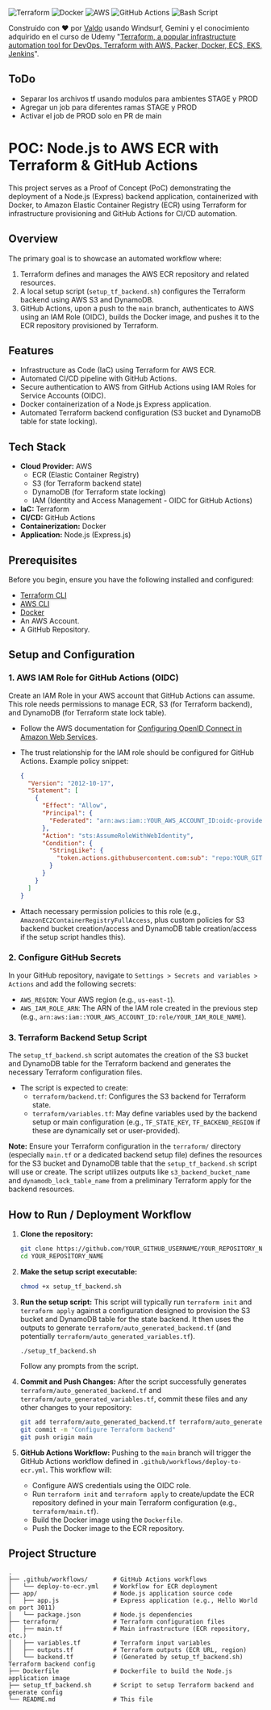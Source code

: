 ![Terraform](https://img.shields.io/badge/terraform-%235835CC.svg?style=for-the-badge&logo=terraform&logoColor=white)
![Docker](https://img.shields.io/badge/docker-%230db7ed.svg?style=for-the-badge&logo=docker&logoColor=white)
![AWS](https://img.shields.io/badge/AWS-%23FF9900.svg?style=for-the-badge&logo=amazon-aws&logoColor=white)
![GitHub Actions](https://img.shields.io/badge/github%20actions-%232671E5.svg?style=for-the-badge&logo=githubactions&logoColor=white)
![Bash Script](https://img.shields.io/badge/bash_script-%23121011.svg?style=for-the-badge&logo=gnu-bash&logoColor=white)

Construido con ❤️ por [Valdo](https://github.com/iam-oov) usando Windsurf, Gemini y el conocimiento adquirido en el curso de Udemy "[Terraform, a popular infrastructure automation tool for DevOps. Terraform with AWS, Packer, Docker, ECS, EKS, Jenkins](https://www.udemy.com/course/learn-devops-infrastructure-automation-with-terraform/)".

## ToDo

- Separar los archivos tf usando modulos para ambientes STAGE y PROD
- Agregar un job para diferentes ramas STAGE y PROD
- Activar el job de PROD solo en PR de main

# POC: Node.js to AWS ECR with Terraform & GitHub Actions

This project serves as a Proof of Concept (PoC) demonstrating the deployment of a Node.js (Express) backend application, containerized with Docker, to Amazon Elastic Container Registry (ECR) using Terraform for infrastructure provisioning and GitHub Actions for CI/CD automation.

## Overview

The primary goal is to showcase an automated workflow where:

1.  Terraform defines and manages the AWS ECR repository and related resources.
2.  A local setup script (`setup_tf_backend.sh`) configures the Terraform backend using AWS S3 and DynamoDB.
3.  GitHub Actions, upon a push to the `main` branch, authenticates to AWS using an IAM Role (OIDC), builds the Docker image, and pushes it to the ECR repository provisioned by Terraform.

## Features

- Infrastructure as Code (IaC) using Terraform for AWS ECR.
- Automated CI/CD pipeline with GitHub Actions.
- Secure authentication to AWS from GitHub Actions using IAM Roles for Service Accounts (OIDC).
- Docker containerization of a Node.js Express application.
- Automated Terraform backend configuration (S3 bucket and DynamoDB table for state locking).

## Tech Stack

- **Cloud Provider:** AWS
  - ECR (Elastic Container Registry)
  - S3 (for Terraform backend state)
  - DynamoDB (for Terraform state locking)
  - IAM (Identity and Access Management - OIDC for GitHub Actions)
- **IaC:** Terraform
- **CI/CD:** GitHub Actions
- **Containerization:** Docker
- **Application:** Node.js (Express.js)

## Prerequisites

Before you begin, ensure you have the following installed and configured:

- [Terraform CLI](https://learn.hashicorp.com/tutorials/terraform/install-cli)
- [AWS CLI](https://aws.amazon.com/cli/)
- [Docker](https://docs.docker.com/get-docker/)
- An AWS Account.
- A GitHub Repository.

## Setup and Configuration

### 1. AWS IAM Role for GitHub Actions (OIDC)

Create an IAM Role in your AWS account that GitHub Actions can assume. This role needs permissions to manage ECR, S3 (for Terraform backend), and DynamoDB (for Terraform state lock table).

- Follow the AWS documentation for [Configuring OpenID Connect in Amazon Web Services](https://docs.aws.amazon.com/IAM/latest/UserGuide/id_roles_providers_create_oidc.html).
- The trust relationship for the IAM role should be configured for GitHub Actions. Example policy snippet:

  ```json
  {
    "Version": "2012-10-17",
    "Statement": [
      {
        "Effect": "Allow",
        "Principal": {
          "Federated": "arn:aws:iam::YOUR_AWS_ACCOUNT_ID:oidc-provider/token.actions.githubusercontent.com"
        },
        "Action": "sts:AssumeRoleWithWebIdentity",
        "Condition": {
          "StringLike": {
            "token.actions.githubusercontent.com:sub": "repo:YOUR_GITHUB_USERNAME/YOUR_REPOSITORY_NAME:*"
          }
        }
      }
    ]
  }
  ```

- Attach necessary permission policies to this role (e.g., `AmazonEC2ContainerRegistryFullAccess`, plus custom policies for S3 backend bucket creation/access and DynamoDB table creation/access if the setup script handles this).

### 2. Configure GitHub Secrets

In your GitHub repository, navigate to `Settings > Secrets and variables > Actions` and add the following secrets:

- `AWS_REGION`: Your AWS region (e.g., `us-east-1`).
- `AWS_IAM_ROLE_ARN`: The ARN of the IAM role created in the previous step (e.g., `arn:aws:iam::YOUR_AWS_ACCOUNT_ID:role/YOUR_IAM_ROLE_NAME`).

### 3. Terraform Backend Setup Script

The `setup_tf_backend.sh` script automates the creation of the S3 bucket and DynamoDB table for the Terraform backend and generates the necessary Terraform configuration files.

- The script is expected to create:
  - `terraform/backend.tf`: Configures the S3 backend for Terraform state.
  - `terraform/variables.tf`: May define variables used by the backend setup or main configuration (e.g., `TF_STATE_KEY`, `TF_BACKEND_REGION` if these are dynamically set or user-provided).

**Note:** Ensure your Terraform configuration in the `terraform/` directory (especially `main.tf` or a dedicated backend setup file) defines the resources for the S3 bucket and DynamoDB table that the `setup_tf_backend.sh` script will use or create. The script utilizes outputs like `s3_backend_bucket_name` and `dynamodb_lock_table_name` from a preliminary Terraform apply for the backend resources.

## How to Run / Deployment Workflow

1.  **Clone the repository:**

    ```bash
    git clone https://github.com/YOUR_GITHUB_USERNAME/YOUR_REPOSITORY_NAME.git
    cd YOUR_REPOSITORY_NAME
    ```

2.  **Make the setup script executable:**

    ```bash
    chmod +x setup_tf_backend.sh
    ```

3.  **Run the setup script:**
    This script will typically run `terraform init` and `terraform apply` against a configuration designed to provision the S3 bucket and DynamoDB table for the state backend. It then uses the outputs to generate `terraform/auto_generated_backend.tf` (and potentially `terraform/auto_generated_variables.tf`).

    ```bash
    ./setup_tf_backend.sh
    ```

    Follow any prompts from the script.

4.  **Commit and Push Changes:**
    After the script successfully generates `terraform/auto_generated_backend.tf` and `terraform/auto_generated_variables.tf`, commit these files and any other changes to your repository:

    ```bash
    git add terraform/auto_generated_backend.tf terraform/auto_generated_variables.tf
    git commit -m "Configure Terraform backend"
    git push origin main
    ```

5.  **GitHub Actions Workflow:**
    Pushing to the `main` branch will trigger the GitHub Actions workflow defined in `.github/workflows/deploy-to-ecr.yml`. This workflow will:
    - Configure AWS credentials using the OIDC role.
    - Run `terraform init` and `terraform apply` to create/update the ECR repository defined in your main Terraform configuration (e.g., `terraform/main.tf`).
    - Build the Docker image using the `Dockerfile`.
    - Push the Docker image to the ECR repository.

## Project Structure

```
.
├── .github/workflows/       # GitHub Actions workflows
│   └── deploy-to-ecr.yml    # Workflow for ECR deployment
├── app/                     # Node.js application source code
│   ├── app.js               # Express application (e.g., Hello World on port 3011)
│   └── package.json         # Node.js dependencies
├── terraform/               # Terraform configuration files
│   ├── main.tf              # Main infrastructure (ECR repository, etc.)
│   ├── variables.tf         # Terraform input variables
│   ├── outputs.tf           # Terraform outputs (ECR URL, region)
│   └── backend.tf           # (Generated by setup_tf_backend.sh) Terraform backend config
├── Dockerfile               # Dockerfile to build the Node.js application image
├── setup_tf_backend.sh      # Script to setup Terraform backend and generate config
└── README.md                # This file
```
